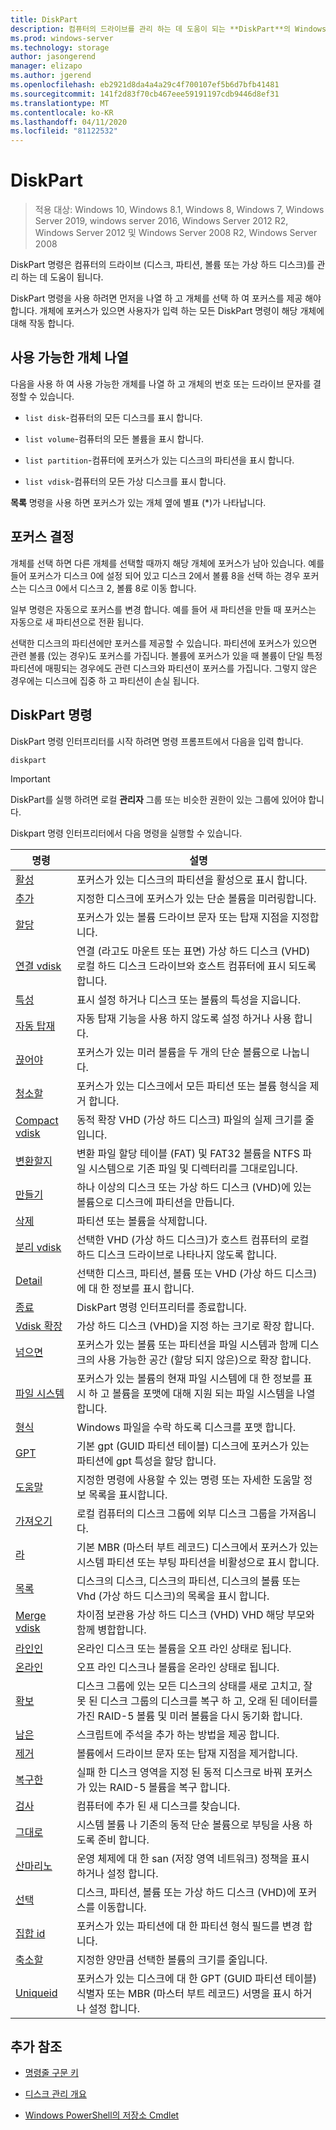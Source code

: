 ```yaml
---
title: DiskPart
description: 컴퓨터의 드라이브를 관리 하는 데 도움이 되는 **DiskPart**의 Windows 명령 항목입니다.
ms.prod: windows-server
ms.technology: storage
author: jasongerend
manager: elizapo
ms.author: jgerend
ms.openlocfilehash: eb2921d8da4a4a29c4f700107ef5b6d7bfb41481
ms.sourcegitcommit: 141f2d83f70cb467eee59191197cdb9446d8ef31
ms.translationtype: MT
ms.contentlocale: ko-KR
ms.lasthandoff: 04/11/2020
ms.locfileid: "81122532"
---
```

# <a name="diskpart"></a>DiskPart

>적용 대상: Windows 10, Windows 8.1, Windows 8, Windows 7, Windows Server 2019, windows server 2016, Windows Server 2012 R2, Windows Server 2012 및 Windows Server 2008 R2, Windows Server 2008

DiskPart 명령은 컴퓨터의 드라이브 (디스크, 파티션, 볼륨 또는 가상 하드 디스크)를 관리 하는 데 도움이 됩니다.

DiskPart 명령을 사용 하려면 먼저을 나열 하 고 개체를 선택 하 여 포커스를 제공 해야 합니다. 개체에 포커스가 있으면 사용자가 입력 하는 모든 DiskPart 명령이 해당 개체에 대해 작동 합니다.

## <a name="list-available-objects"></a>사용 가능한 개체 나열

다음을 사용 하 여 사용 가능한 개체를 나열 하 고 개체의 번호 또는 드라이브 문자를 결정할 수 있습니다.

- `list disk`-컴퓨터의 모든 디스크를 표시 합니다.

- `list volume`-컴퓨터의 모든 볼륨을 표시 합니다.

- `list partition`-컴퓨터에 포커스가 있는 디스크의 파티션을 표시 합니다.

- `list vdisk`-컴퓨터의 모든 가상 디스크를 표시 합니다.

**목록** 명령을 사용 하면 포커스가 있는 개체 옆에 별표 (*)가 나타납니다.

## <a name="determine-focus"></a>포커스 결정

개체를 선택 하면 다른 개체를 선택할 때까지 해당 개체에 포커스가 남아 있습니다. 예를 들어 포커스가 디스크 0에 설정 되어 있고 디스크 2에서 볼륨 8을 선택 하는 경우 포커스는 디스크 0에서 디스크 2, 볼륨 8로 이동 합니다.

일부 명령은 자동으로 포커스를 변경 합니다. 예를 들어 새 파티션을 만들 때 포커스는 자동으로 새 파티션으로 전환 됩니다.

선택한 디스크의 파티션에만 포커스를 제공할 수 있습니다. 파티션에 포커스가 있으면 관련 볼륨 (있는 경우)도 포커스를 가집니다. 볼륨에 포커스가 있을 때 볼륨이 단일 특정 파티션에 매핑되는 경우에도 관련 디스크와 파티션이 포커스를 가집니다. 그렇지 않은 경우에는 디스크에 집중 하 고 파티션이 손실 됩니다.

## <a name="diskpart-commands"></a>DiskPart 명령

DiskPart 명령 인터프리터를 시작 하려면 명령 프롬프트에서 다음을 입력 합니다.

```
diskpart
```

> [!IMPORTANT]
> DiskPart를 실행 하려면 로컬 **관리자** 그룹 또는 비슷한 권한이 있는 그룹에 있어야 합니다.

Diskpart 명령 인터프리터에서 다음 명령을 실행할 수 있습니다.

| 명령 | 설명 |
| ------- | ----------- |
| [활성](active.md) | 포커스가 있는 디스크의 파티션을 활성으로 표시 합니다. |
| [추가](add.md) | 지정한 디스크에 포커스가 있는 단순 볼륨을 미러링합니다. |
| [할당](assign.md) | 포커스가 있는 볼륨 드라이브 문자 또는 탑재 지점을 지정합니다. |
| [연결 vdisk](attach-vdisk.md) | 연결 (라고도 마운트 또는 표면) 가상 하드 디스크 (VHD) 로컬 하드 디스크 드라이브와 호스트 컴퓨터에 표시 되도록 합니다. |
| [특성](attributes.md) | 표시 설정 하거나 디스크 또는 볼륨의 특성을 지웁니다. |
| [자동 탑재](automount.md) | 자동 탑재 기능을 사용 하지 않도록 설정 하거나 사용 합니다. | 
| [끊어야](break.md) | 포커스가 있는 미러 볼륨을 두 개의 단순 볼륨으로 나눕니다. |
| [청소할](clean.md) | 포커스가 있는 디스크에서 모든 파티션 또는 볼륨 형식을 제거 합니다. |
| [Compact vdisk](compact-vdisk.md) | 동적 확장 VHD (가상 하드 디스크) 파일의 실제 크기를 줄입니다. |
| [변환할지](convert.md) | 변환 파일 할당 테이블 (FAT) 및 FAT32 볼륨을 NTFS 파일 시스템으로 기존 파일 및 디렉터리를 그대로입니다. |
| [만들기](create.md) | 하나 이상의 디스크 또는 가상 하드 디스크 (VHD)에 있는 볼륨으로 디스크에 파티션을 만듭니다. |
| [삭제](delete.md) | 파티션 또는 볼륨을 삭제합니다. |
| [분리 vdisk](detach-vdisk.md) | 선택한 VHD (가상 하드 디스크)가 호스트 컴퓨터의 로컬 하드 디스크 드라이브로 나타나지 않도록 합니다. |
| [Detail](detail.md) | 선택한 디스크, 파티션, 볼륨 또는 VHD (가상 하드 디스크)에 대 한 정보를 표시 합니다. |
| [종료](exit.md) | DiskPart 명령 인터프리터를 종료합니다. |
| [Vdisk 확장](expand-vdisk.md) | 가상 하드 디스크 (VHD)을 지정 하는 크기로 확장 합니다. |
| [넘으면](extend.md) | 포커스가 있는 볼륨 또는 파티션을 파일 시스템과 함께 디스크의 사용 가능한 공간 (할당 되지 않은)으로 확장 합니다. |
| [파일 시스템](filesystems.md) | 포커스가 있는 볼륨의 현재 파일 시스템에 대 한 정보를 표시 하 고 볼륨을 포맷에 대해 지원 되는 파일 시스템을 나열 합니다. |
| [형식](format.md) | Windows 파일을 수락 하도록 디스크를 포맷 합니다. |
| [GPT](gpt.md) | 기본 gpt (GUID 파티션 테이블) 디스크에 포커스가 있는 파티션에 gpt 특성을 할당 합니다. |
| [도움말](help.md) | 지정한 명령에 사용할 수 있는 명령 또는 자세한 도움말 정보 목록을 표시합니다. |
| [가져오기](import.md) | 로컬 컴퓨터의 디스크 그룹에 외부 디스크 그룹을 가져옵니다. |
| [라](inactive.md) | 기본 MBR (마스터 부트 레코드) 디스크에서 포커스가 있는 시스템 파티션 또는 부팅 파티션을 비활성으로 표시 합니다. |
| [목록](list.md) | 디스크의 디스크, 디스크의 파티션, 디스크의 볼륨 또는 Vhd (가상 하드 디스크)의 목록을 표시 합니다. |
| [Merge vdisk](merge-vdisk.md) | 차이점 보관용 가상 하드 디스크 (VHD) VHD 해당 부모와 함께 병합합니다. |
| [라인인](offline.md) | 온라인 디스크 또는 볼륨을 오프 라인 상태로 됩니다. |
| [온라인](online.md) | 오프 라인 디스크나 볼륨을 온라인 상태로 됩니다. |
| [확보](recover.md) | 디스크 그룹에 있는 모든 디스크의 상태를 새로 고치고, 잘못 된 디스크 그룹의 디스크를 복구 하 고, 오래 된 데이터를 가진 RAID-5 볼륨 및 미러 볼륨을 다시 동기화 합니다. |
| [남은](rem.md) | 스크립트에 주석을 추가 하는 방법을 제공 합니다. |
| [제거](remove.md) | 볼륨에서 드라이브 문자 또는 탑재 지점을 제거합니다. |
| [복구한](repair.md) | 실패 한 디스크 영역을 지정 된 동적 디스크로 바꿔 포커스가 있는 RAID-5 볼륨을 복구 합니다. |
| [검사](rescan.md) | 컴퓨터에 추가 된 새 디스크를 찾습니다. |
| [그대로](retain.md) | 시스템 볼륨 나 기존의 동적 단순 볼륨으로 부팅을 사용 하도록 준비 합니다. |
| [산마리노](san.md) | 운영 체제에 대 한 san (저장 영역 네트워크) 정책을 표시 하거나 설정 합니다. |
| [선택](select.md) | 디스크, 파티션, 볼륨 또는 가상 하드 디스크 (VHD)에 포커스를 이동합니다. |
| [집합 id](set-id.md) | 포커스가 있는 파티션에 대 한 파티션 형식 필드를 변경 합니다. |
| [축소할](shrink.md) | 지정한 양만큼 선택한 볼륨의 크기를 줄입니다. |
| [Uniqueid](uniqueid.md) | 포커스가 있는 디스크에 대 한 GPT (GUID 파티션 테이블) 식별자 또는 MBR (마스터 부트 레코드) 서명을 표시 하거나 설정 합니다. |

## <a name="additional-references"></a>추가 참조

- [명령줄 구문 키](command-line-syntax-key.md)

- [디스크 관리 개요](https://docs.microsoft.com/windows-server/storage/disk-management/overview-of-disk-management)

- [Windows PowerShell의 저장소 Cmdlet](https://docs.microsoft.com/powershell/module/storage/)
